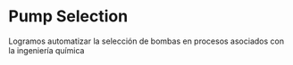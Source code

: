 # Pump Selection 

Logramos automatizar la selección de bombas en procesos asociados con la ingeniería química


